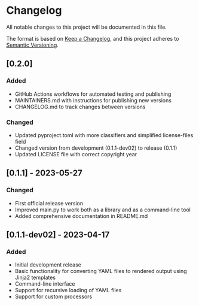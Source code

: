 # Changelog

All notable changes to this project will be documented in this file.

The format is based on [Keep a Changelog](https://keepachangelog.com/en/1.0.0/),
and this project adheres to [Semantic Versioning](https://semver.org/spec/v2.0.0.html).

## [0.2.0]

### Added
- GitHub Actions workflows for automated testing and publishing
- MAINTAINERS.md with instructions for publishing new versions
- CHANGELOG.md to track changes between versions

### Changed
- Updated pyproject.toml with more classifiers and simplified license-files field
- Changed version from development (0.1.1-dev02) to release (0.1.1)
- Updated LICENSE file with correct copyright year

## [0.1.1] - 2023-05-27

### Changed
- First official release version
- Improved main.py to work both as a library and as a command-line tool
- Added comprehensive documentation in README.md

## [0.1.1-dev02] - 2023-04-17

### Added
- Initial development release
- Basic functionality for converting YAML files to rendered output using Jinja2 templates
- Command-line interface
- Support for recursive loading of YAML files
- Support for custom processors